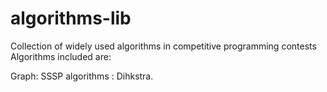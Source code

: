 # algorithms-lib
Collection of widely used algorithms in competitive programming contests
Algorithms included are:

Graph:
  SSSP algorithms : 
    Dihkstra.
